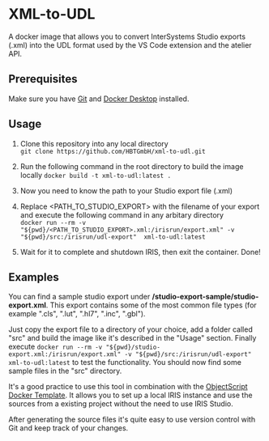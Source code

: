 
# XML-to-UDL

A docker image that allows you to convert InterSystems Studio exports (.xml) into the UDL format used by the VS Code extension and the atelier API.


## Prerequisites

Make sure you have [Git](https://git-scm.com/book/en/v2/Getting-Started-Installing-Git) and [Docker Desktop](https://www.docker.com/products/docker-desktop) installed.
## Usage

1. Clone this repository into any local directory  
`git clone https://github.com/HBTGmbH/xml-to-udl.git`

2. Run the following command in the root directory to build the image locally 
`docker build -t xml-to-udl:latest .`

3. Now you need to know the path to your Studio export file (.xml) 

4. Replace <PATH_TO_STUDIO_EXPORT> with the filename of your export and execute the following command in any arbitary directory  
`docker run --rm -v "${pwd}/<PATH_TO_STUDIO_EXPORT>.xml:/irisrun/export.xml" -v "${pwd}/src:/irisrun/udl-export"  xml-to-udl:latest`

5. Wait for it to complete and shutdown IRIS, then exit the container. Done!

## Examples

You can find a sample studio export under **/studio-export-sample/studio-export.xml**. This export contains some of the most common file types (for example ".cls", ".lut", ".hl7", ".inc", ".gbl"). 

Just copy the export file to a directory of your choice, add a folder called "src" and build the image like it's described in the "Usage" section. Finally execute `docker run --rm -v "${pwd}/studio-export.xml:/irisrun/export.xml" -v "${pwd}/src:/irisrun/udl-export"  xml-to-udl:latest` to test the functionality. You should now find some sample files in the "src" directory.

It's a good practice to use this tool in combination with the [ObjectScript Docker Template](https://github.com/intersystems-community/objectscript-docker-template). It allows you to set up a local IRIS instance and use the sources from a existing project without the need to use IRIS Studio.

After generating the source files it's quite easy to use version control with Git and keep track of your changes.



